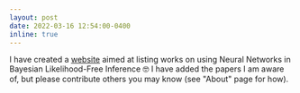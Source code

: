 ```yaml
---
layout: post
date: 2022-03-16 12:54:00-0400
inline: true
---
```


I have created a [website](https://neurallikelihoodfreeinference.github.io) aimed at listing works on using Neural Networks in Bayesian Likelihood-Free Inference :nerd_face: 
I have added the papers I am aware of, but please contribute others you may know (see "About" page for how).
